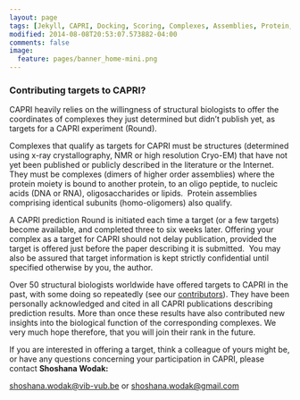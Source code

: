 ```yaml
---
layout: page 
tags: [Jekyll, CAPRI, Docking, Scoring, Complexes, Assemblies, Protein, Structure]
modified: 2014-08-08T20:53:07.573882-04:00
comments: false
image:
  feature: pages/banner_home-mini.png
---
```


### Contributing targets to CAPRI?

CAPRI heavily relies on the willingness of structural biologists to offer the coordinates of complexes they just determined but didn’t publish yet, as targets for a CAPRI experiment (Round).

Complexes that qualify as targets for CAPRI must be structures (determined using x-ray crystallography, NMR or high resolution Cryo-EM) that have not yet been published or publicly described in the literature or the Internet. They must be complexes (dimers of higher order assemblies) where the protein moiety is bound to another protein, to an oligo peptide, to nucleic acids (DNA or RNA), oligosaccharides or lipids.  Protein assemblies comprising identical subunits (homo-oligomers) also qualify.

A CAPRI prediction Round is initiated each time a target (or a few targets) become available, and completed three to six weeks later. Offering your complex as a target for CAPRI should not delay publication, provided the target is offered just before the paper describing it is submitted.  You may also be assured that target information is kept strictly confidential until specified otherwise by you, the author. 

Over 50 structural biologists worldwide have offered targets to CAPRI in the past, with some doing so repeatedly (see our [contributors](/people/#contributors)). They have been personally acknowledged and cited in all CAPRI publications describing prediction results. More than once these results have also contributed new insights into the biological function of the corresponding complexes.  We very much hope therefore, that you will join their rank in the future.

If you are interested in offering a target, think a colleague of yours might be, or have any questions concerning your participation in CAPRI, please contact __Shoshana Wodak:__ 

[shoshana.wodak@vib-vub.be](mailto:shoshana.wodak@vib-vub.be) or [shoshana.wodak@gmail.com](mailto:shoshana.wodak@gmail.com)

